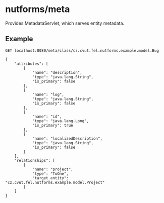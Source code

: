 # nutforms/meta

Provides MetadataServlet, which serves entity metadata.

## Example

```GET localhost:8080/meta/class/cz.cvut.fel.nutforms.example.model.Bug```

```
{
    "attributes": [
        {
            "name": "description",
            "type": "java.lang.String",
            "is_primary": false
        },
        {
            "name": "log",
            "type": "java.lang.String",
            "is_primary": false
        },
        {
            "name": "id",
            "type": "java.lang.Long",
            "is_primary": true
        },
        {
            "name": "localizedDescription",
            "type": "java.lang.String",
            "is_primary": false
        }
    ],
    "relationships": [
        {
            "name": "project",
            "type": "ToOne",
            "target_entity": "cz.cvut.fel.nutforms.example.model.Project"
        }
    ]
}
```
